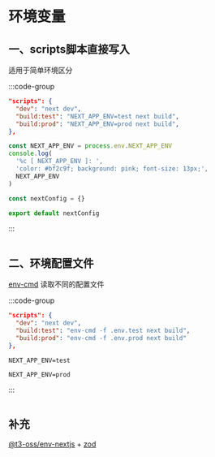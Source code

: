 <script setup>
import Img1 from './images/environment-1.png'
import Img2 from './images/environment-2.png'
</script>

# 环境变量

## 一、scripts脚本直接写入

适用于简单环境区分

:::code-group

```json [package.json]
"scripts": {
  "dev": "next dev",
  "build:test": "NEXT_APP_ENV=test next build",
  "build:prod": "NEXT_APP_ENV=prod next build",
},
```

```js [next.config.mjs]
const NEXT_APP_ENV = process.env.NEXT_APP_ENV
console.log(
  '%c [ NEXT_APP_ENV ]: ',
  'color: #bf2c9f; background: pink; font-size: 13px;',
  NEXT_APP_ENV
)

const nextConfig = {}

export default nextConfig
```

:::

<Image :src="Img1" />

## 二、环境配置文件

[env-cmd](https://github.com/toddbluhm/env-cmd#readme) 读取不同的配置文件

:::code-group

```json [package.json]
"scripts": {
  "dev": "next dev",
  "build:test": "env-cmd -f .env.test next build",
  "build:prod": "env-cmd -f .env.prod next build"
},
```

```text [.env.test]
NEXT_APP_ENV=test
```

```text [.env.prod]
NEXT_APP_ENV=prod
```

:::

<Image :src="Img2" />

## 补充

[@t3-oss/env-nextjs](https://github.com/t3-oss/t3-env#readme) + [zod](https://github.com/colinhacks/zod)
